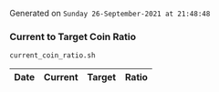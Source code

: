 Generated on `Sunday 26-September-2021 at 21:48:48`

### Current to Target Coin Ratio
`current_coin_ratio.sh`

Date|Current|Target|Ratio
---|---|---|---
